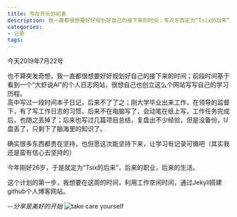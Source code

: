 ```yaml
---
title: 写在开头的初衷
description: 我一直都很想要好好规划好自己的接下来的时间；写点东西定为“Tsix的后来”，后来的职业，后来的生活。
categories:
- 记录
tags:
---
```


今天2019年7月22号

也不算突发奇想，我一直都很想要好好规划好自己的接下来的时间；前段时间基于看到一个“大虾说AI”的个人日志网站，很想自己也创立这么个网站写写自己的学习历程。  
高中写过一段时间本子日记，后来不了了之；刚大学毕业出来工作，在领导的监督下，有了写工作日志的习惯，后来不在电脑写了，会动笔在纸上写，工作任务完成后，也随之丢掉了；后来也写过几篇项目总结，复盘出不少经验，但是没备份，U盘丢了，只剩下了脑海里的知识了。

确实很多东西都贵在坚持，也但愿这次能坚持下来，让学习有记录可循吧（其实我还是蛮有信心去坚持的）

今年刚好26岁，于是就定为“Tsix的后来”，后来的职业，后来的生活。

这个计划的第一步，我想要在这周的时间，利用工作空闲时间，通过Jekyll搭建github个人博客网站。

*--分享是美好的开始*
![take care yourself](https://upload-images.jianshu.io/upload_images/18902003-baa5bbcb7dcc65be?imageMogr2/auto-orient/strip%7CimageView2/2/w/1240)
